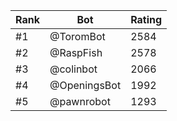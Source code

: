 Rank|Bot|Rating
---|---|---
#1|@ToromBot|2584
#2|@RaspFish|2578
#3|@colinbot|2066
#4|@OpeningsBot|1992
#5|@pawnrobot|1293
